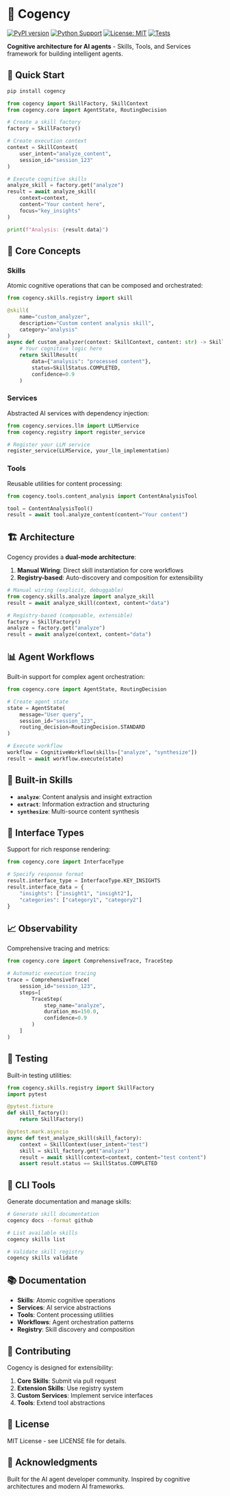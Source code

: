# 🧠 Cogency

[![PyPI version](https://img.shields.io/pypi/v/cogency)](https://pypi.org/project/cogency/)
[![Python Support](https://img.shields.io/pypi/pyversions/cogency)](https://pypi.org/project/cogency/)
[![License: MIT](https://img.shields.io/badge/License-MIT-yellow.svg)](https://opensource.org/licenses/MIT)
[![Tests](https://img.shields.io/github/workflow/status/tysonchan/cogency/Tests)](https://github.com/tysonchan/cogency/actions)

**Cognitive architecture for AI agents** - Skills, Tools, and Services framework for building intelligent agents.

## 🚀 Quick Start

```bash
pip install cogency
```

```python
from cogency import SkillFactory, SkillContext
from cogency.core import AgentState, RoutingDecision

# Create a skill factory
factory = SkillFactory()

# Create execution context
context = SkillContext(
    user_intent="analyze_content",
    session_id="session_123"
)

# Execute cognitive skills
analyze_skill = factory.get("analyze")
result = await analyze_skill(
    context=context,
    content="Your content here",
    focus="key_insights"
)

print(f"Analysis: {result.data}")
```

## 🎯 Core Concepts

### Skills
Atomic cognitive operations that can be composed and orchestrated:

```python
from cogency.skills.registry import skill

@skill(
    name="custom_analyzer",
    description="Custom content analysis skill",
    category="analysis"
)
async def custom_analyzer(context: SkillContext, content: str) -> SkillResult:
    # Your cognitive logic here
    return SkillResult(
        data={"analysis": "processed content"},
        status=SkillStatus.COMPLETED,
        confidence=0.9
    )
```

### Services
Abstracted AI services with dependency injection:

```python
from cogency.services.llm import LLMService
from cogency.registry import register_service

# Register your LLM service
register_service(LLMService, your_llm_implementation)
```

### Tools
Reusable utilities for content processing:

```python
from cogency.tools.content_analysis import ContentAnalysisTool

tool = ContentAnalysisTool()
result = await tool.analyze_content(content="Your content")
```

## 🏗️ Architecture

Cogency provides a **dual-mode architecture**:

1. **Manual Wiring**: Direct skill instantiation for core workflows
2. **Registry-based**: Auto-discovery and composition for extensibility

```python
# Manual wiring (explicit, debuggable)
from cogency.skills.analyze import analyze_skill
result = await analyze_skill(context, content="data")

# Registry-based (composable, extensible)
factory = SkillFactory()
analyze = factory.get("analyze")
result = await analyze(context, content="data")
```

## 📊 Agent Workflows

Built-in support for complex agent orchestration:

```python
from cogency.core import AgentState, RoutingDecision

# Create agent state
state = AgentState(
    message="User query",
    session_id="session_123",
    routing_decision=RoutingDecision.STANDARD
)

# Execute workflow
workflow = CognitiveWorkflow(skills=["analyze", "synthesize"])
result = await workflow.execute(state)
```

## 🔧 Built-in Skills

- **`analyze`**: Content analysis and insight extraction
- **`extract`**: Information extraction and structuring  
- **`synthesize`**: Multi-source content synthesis

## 🎨 Interface Types

Support for rich response rendering:

```python
from cogency.core import InterfaceType

# Specify response format
result.interface_type = InterfaceType.KEY_INSIGHTS
result.interface_data = {
    "insights": ["insight1", "insight2"],
    "categories": ["category1", "category2"]
}
```

## 📈 Observability

Comprehensive tracing and metrics:

```python
from cogency.core import ComprehensiveTrace, TraceStep

# Automatic execution tracing
trace = ComprehensiveTrace(
    session_id="session_123",
    steps=[
        TraceStep(
            step_name="analyze",
            duration_ms=150.0,
            confidence=0.9
        )
    ]
)
```

## 🧪 Testing

Built-in testing utilities:

```python
from cogency.skills.registry import SkillFactory
import pytest

@pytest.fixture
def skill_factory():
    return SkillFactory()

@pytest.mark.asyncio
async def test_analyze_skill(skill_factory):
    context = SkillContext(user_intent="test")
    skill = skill_factory.get("analyze")
    result = await skill(context=context, content="test content")
    assert result.status == SkillStatus.COMPLETED
```

## 🔧 CLI Tools

Generate documentation and manage skills:

```bash
# Generate skill documentation
cogency docs --format github

# List available skills
cogency skills list

# Validate skill registry
cogency skills validate
```

## 📚 Documentation

- **Skills**: Atomic cognitive operations
- **Services**: AI service abstractions  
- **Tools**: Content processing utilities
- **Workflows**: Agent orchestration patterns
- **Registry**: Skill discovery and composition

## 🤝 Contributing

Cogency is designed for extensibility:

1. **Core Skills**: Submit via pull request
2. **Extension Skills**: Use registry system
3. **Custom Services**: Implement service interfaces
4. **Tools**: Extend tool abstractions

## 📄 License

MIT License - see LICENSE file for details.

## 🙏 Acknowledgments

Built for the AI agent developer community. Inspired by cognitive architectures and modern AI frameworks.